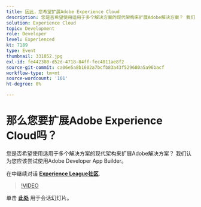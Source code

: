 ```yaml
---
title: 因此，您希望扩展Adobe Experience Cloud
description: 您是否希望使用适用于多个解决方案的现代架构来扩展Adobe解决方案？ 我们认为您应该尝试使用Adobe Developer App Builder。 此会话作为Adobe Developers Live内容事件的一部分提供。
solution: Experience Cloud
topic: Development
role: Developer
level: Experienced
kt: 7189
type: Event
thumbnail: 331852.jpg
exl-id: fe442380-d52d-4718-84ff-fec4011ae8f2
source-git-commit: ca06e5a8b1602a7bcfb83a43f529680a5a96bacf
workflow-type: tm+mt
source-wordcount: '101'
ht-degree: 0%

---
```


# 那么您要扩展Adobe Experience Cloud吗？

您是否希望使用适用于多个解决方案的现代架构来扩展Adobe解决方案？ 我们认为您应该尝试使用Adobe Developer App Builder。

在中继续对话 **[Experience League社区](http://adobe.ly/36Yd3v6)**.

>[!VIDEO](https://video.tv.adobe.com/v/331852/?quality=12&learn=on&hidetitle=true)

单击 **[此处](/help/adobe-developers-live/assets/extend-experience-cloud.pdf)** 用于会话幻灯片。
